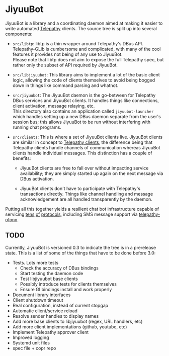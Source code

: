 JiyuuBot
========

JiyuuBot is a library and a coordinating daemon aimed at making it easier to
write automated [Telepathy] clients. The source tree is split up into several
components:

 * `src/libtp`: libtp is a thin wrapper around Telepathy's DBus API.
   Telepathy-GLib is cumbersome and complicated, with many of the cool features
   it provides not being of any use to JiyuuBot.  
   Please note that libtp does not aim to expose the full Telepathy spec, but
   rather only the subset of API required by JiyuuBot.

 * `src/libjiyuubot`: This library aims to implement a lot of the basic client
   logic, allowing the code of clients themselves to avoid being bogged down in
   things like command parsing and whatnot.

 * `src/jiyuubot`: The JiyuuBot daemon is the go-between for Telepathy DBus
   services and JiyuuBot clients. It handles things like connections, client
   activation, message relaying, etc.  
   This directory also contains an application called `jiyuubot-launcher` which
   handles setting up a new DBus daemon separate from the user's session bus;
   this allows JiyuuBot to be run without interfering with running chat
   programs.

 * `src/clients`: This is where a set of JiyuuBot clients live. JiyuuBot clients
   are similar in concept to [Telepathy clients], the difference being that
   Telepathy clients handle channels of communication whereas JiyuuBot clients
   handle individual messages. This distinction has a couple of benefits:

    * JiyuuBot clients are free to fall over without impacting service
      availability; they are simply started up again on the next message via
      DBus activation.

    * JiyuuBot clients don't have to participate with Telepathy's transactions
      directly. Things like channel handling and message acknowledgement are all
      handled transparently by the daemon.

Putting all this together yields a resilient chat bot infrastructure capable of
servicing [tens][tp-protos] [of][tp-haze] [protocols][tp-cms], including SMS
message support via [telepathy-ofono][tp-ofono].

[Telepathy]: https://telepathy.freedesktop.org/wiki/
[Telepathy clients]: https://telepathy.freedesktop.org/doc/book/sect.channel-dispatcher.clients.html
[tp-protos]: https://telepathy.freedesktop.org/wiki/Documentation/Protocols_Support/
[tp-haze]: https://developer.pidgin.im/wiki/TelepathyHaze
[tp-cms]: https://telepathy.freedesktop.org/wiki/Components/#connectionmanagers
[tp-ofono]: https://code.launchpad.net/telepathy-ofono


## TODO

Currently, JiyuuBot is versioned 0.3 to indicate the tree is in a prerelease
state. This is a list of some of the things that have to be done before 3.0:

 * Tests. Lots more tests
    * Check the accuracy of DBus bindings
    * Start testing the daemon code
    * Test libjiyuubot base clients
    * Possibly introduce tests for clients themselves
    * Ensure GI bindings install and work properly
 * Document library interfaces
 * Client shutdown timeout
 * Real configuration, instead of current stopgap
 * Automatic client/service reload
 * Resolve sender handles to display names
 * Add more base clients to libjiyuubot (regex, URL handlers, etc)
 * Add more client implementations (github, youtube, etc)
 * Implement Telepathy approver client
 * Improved logging
 * Systemd unit files
 * spec file + copr repo
